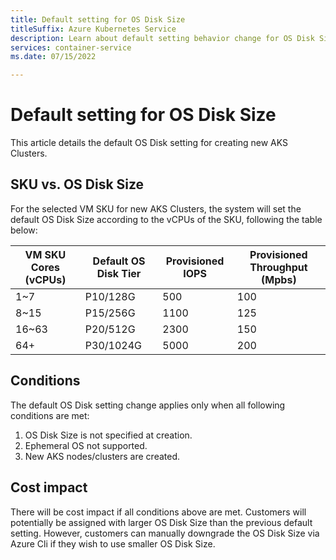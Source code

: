 ```yaml
---
title: Default setting for OS Disk Size
titleSuffix: Azure Kubernetes Service
description: Learn about default setting behavior change for OS Disk Size
services: container-service
ms.date: 07/15/2022

---
```

# Default setting for OS Disk Size

This article details the default OS Disk setting for creating new AKS Clusters.

## SKU vs. OS Disk Size

For the selected VM SKU for new AKS Clusters, the system will set the default OS Disk Size according to the vCPUs of the SKU, following the table below:

|VM SKU Cores (vCPUs)| Default OS Disk Tier | Provisioned IOPS | Provisioned Throughput (Mpbs) |
|--|--|--|--|
| 1~7 | P10/128G | 500 | 100 |
| 8~15 | P15/256G | 1100 | 125 |
| 16~63 | P20/512G | 2300 | 150 |
| 64+ | P30/1024G | 5000 | 200 |

## Conditions

The default OS Disk setting change applies only when all following conditions are met:
1. OS Disk Size is not specified at creation.
2. Ephemeral OS not supported.
3. New AKS nodes/clusters are created.

## Cost impact

There will be cost impact if all conditions above are met. Customers will potentially be assigned with larger OS Disk Size than the previous default setting. However, customers can manually downgrade the OS Disk Size via Azure Cli if they wish to use smaller OS Disk Size.
